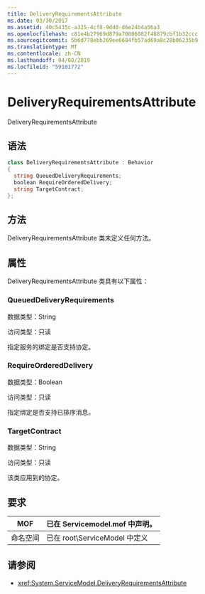 ```yaml
---
title: DeliveryRequirementsAttribute
ms.date: 03/30/2017
ms.assetid: 40c5435c-a325-4cf8-9dd0-d6e24b4a56a3
ms.openlocfilehash: c81e4b27969d879a70806082f48879cbf1b32ccc
ms.sourcegitcommit: 5b6d778ebb269ee6684fb57ad69a8c28b06235b9
ms.translationtype: MT
ms.contentlocale: zh-CN
ms.lasthandoff: 04/08/2019
ms.locfileid: "59101772"
---
```

# <a name="deliveryrequirementsattribute"></a>DeliveryRequirementsAttribute
DeliveryRequirementsAttribute  
  
## <a name="syntax"></a>语法  
  
```csharp
class DeliveryRequirementsAttribute : Behavior  
{  
  string QueuedDeliveryRequirements;  
  boolean RequireOrderedDelivery;  
  string TargetContract;  
};  
```  
  
## <a name="methods"></a>方法  
 DeliveryRequirementsAttribute 类未定义任何方法。  
  
## <a name="properties"></a>属性  
 DeliveryRequirementsAttribute 类具有以下属性：  
  
### <a name="queueddeliveryrequirements"></a>QueuedDeliveryRequirements  
 数据类型：String  
  
 访问类型：只读  
  
 指定服务的绑定是否支持协定。  
  
### <a name="requireordereddelivery"></a>RequireOrderedDelivery  
 数据类型：Boolean  
  
 访问类型：只读  
  
 指定绑定是否支持已排序消息。  
  
### <a name="targetcontract"></a>TargetContract  
 数据类型：String  
  
 访问类型：只读  
  
 该类应用到的协定。  
  
## <a name="requirements"></a>要求  
  
|MOF|已在 Servicemodel.mof 中声明。|  
|---------|-----------------------------------|  
|命名空间|已在 root\ServiceModel 中定义|  
  
## <a name="see-also"></a>请参阅

- <xref:System.ServiceModel.DeliveryRequirementsAttribute>
